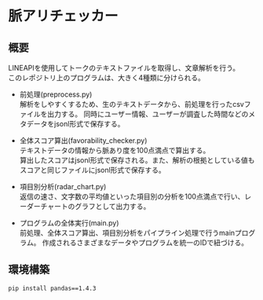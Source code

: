 # 脈アリチェッカー
## 概要
LINEAPIを使用してトークのテキストファイルを取得し、文章解析を行う。  
このレポジトリ上のプログラムは、大きく4種類に分けられる。 
* 前処理(preprocess.py)  
解析をしやすくするため、生のテキストデータから、前処理を行ったcsvファイルを出力する。
同時にユーザー情報、ユーザーが調査した時間などのメタデータをjsonl形式で保存する。

* 全体スコア算出(favorability_checker.py)  
テキストデータの情報から脈あり度を100点満点で算出する。  
算出したスコアはjsonl形式で保存される。また、解析の根拠としている値も
スコアと同じファイルにjsonl形式で保存する。

* 項目別分析(radar_chart.py)  
返信の速さ、文字数の平均値といった項目別の分析を100点満点で行い、レーダーチャートのグラフとして出力する。

* プログラムの全体実行(main.py)  
前処理、全体スコア算出、項目別分析をパイプライン処理で行うmainプログラム。
作成されるさまざまなデータやプログラムを統一のIDで紐づける。

## 環境構築
~~~
pip install pandas==1.4.3
~~~

